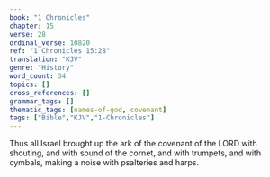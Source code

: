 ```yaml
---
book: "1 Chronicles"
chapter: 15
verse: 28
ordinal_verse: 10820
ref: "1 Chronicles 15:28"
translation: "KJV"
genre: "History"
word_count: 34
topics: []
cross_references: []
grammar_tags: []
thematic_tags: [names-of-god, covenant]
tags: ["Bible","KJV","1-Chronicles"]
---
```

Thus all Israel brought up the ark of the covenant of the LORD with shouting, and with sound of the cornet, and with trumpets, and with cymbals, making a noise with psalteries and harps.
